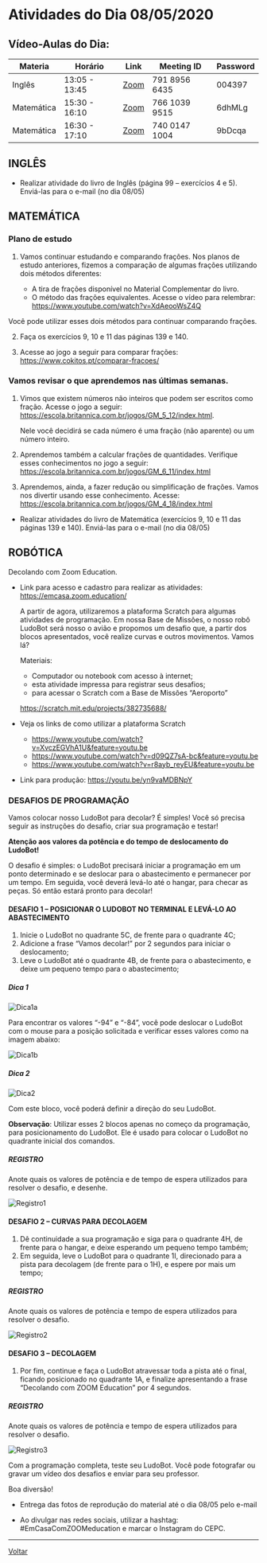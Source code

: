 # Atividades do Dia 08/05/2020

## Vídeo-Aulas do Dia:

| Materia | Horário | Link | Meeting ID | Password |
|---------|---------|------|------------|----------|
| Inglês  | 13:05 - 13:45 | [Zoom](https://us04web.zoom.us/j/79189566435?pwd=YWp5UU5sWWRyUjltUlpCVlk1QzNwUT09) | 791 8956 6435 | 004397 |
| Matemática | 15:30 - 16:10 | [Zoom](https://us04web.zoom.us/j/76610399515?pwd=S1FROXFOR1p4TlBEMmR1Q21KVFR6QT09) | 766 1039 9515 | 6dhMLg |
| Matemática | 16:30 - 17:10 | [Zoom](https://us04web.zoom.us/j/74001471004?pwd=VmF3V2FvcnlMSnFyd3d2ancwdUR0QT09) | 740 0147 1004 | 9bDcqa |


## INGLÊS

* Realizar atividade do livro de Inglês (página 99 – exercícios 4 e 5). Enviá-las para o e-mail (no dia
08/05)

## MATEMÁTICA

### Plano de estudo

1) Vamos continuar estudando e comparando frações. Nos planos de estudo anteriores, fizemos a comparação de algumas frações utilizando dois métodos diferentes:

    * A tira de frações disponível no Material Complementar do livro.
    * O método das frações equivalentes. Acesse o vídeo para relembrar: <https://www.youtube.com/watch?v=XdAeooWsZ4Q>

  Você pode utilizar esses dois métodos para continuar comparando frações.

2) Faça os exercícios 9, 10 e 11 das páginas 139 e 140.

3) Acesse ao jogo a seguir para comparar frações: <https://www.cokitos.pt/comparar-fracoes/>

### Vamos revisar o que aprendemos nas últimas semanas.

1) Vimos que existem números não inteiros que podem ser escritos como fração. Acesse o jogo a seguir: <https://escola.britannica.com.br/jogos/GM_5_12/index.html>.

   Nele você decidirá se cada número é uma fração (não aparente) ou um número inteiro.

2) Aprendemos também a calcular frações de quantidades. Verifique esses conhecimentos no jogo a seguir: <https://escola.britannica.com.br/jogos/GM_6_11/index.html>

3) Aprendemos, ainda, a fazer redução ou simplificação de frações. Vamos nos divertir usando esse conhecimento. Acesse: <https://escola.britannica.com.br/jogos/GM_4_18/index.html>

* Realizar atividades do livro de Matemática (exercícios 9, 10 e 11 das páginas 139 e 140). Enviá-las
para o e-mail (no dia 08/05)

## ROBÓTICA

Decolando com Zoom Education.

* Link para acesso e cadastro para realizar as atividades: <https://emcasa.zoom.education/>

  A partir de agora, utilizaremos a plataforma Scratch para algumas atividades de programação. Em nossa Base de Missões, o nosso robô LudoBot será nosso o avião e propomos um desafio que, a partir dos blocos apresentados, você realize curvas e outros movimentos. Vamos lá?
  
  Materiais: 
   * Computador ou notebook com acesso à internet; 
   * esta atividade impressa para registrar seus desafios;
   * para acessar o Scratch com a Base de Missões “Aeroporto”
   
    <https://scratch.mit.edu/projects/382735688/>
    
* Veja os links de como utilizar a plataforma Scratch

  * https://www.youtube.com/watch?v=XvczEGVhA1U&feature=youtu.be
  * https://www.youtube.com/watch?v=d09QZ7sA-bc&feature=youtu.be
  * https://www.youtube.com/watch?v=r8ayb_reyEU&feature=youtu.be

* Link para produção: https://youtu.be/yn9vaMDBNpY

### DESAFIOS DE PROGRAMAÇÃO

Vamos colocar nosso LudoBot para decolar? É simples! Você só precisa seguir as instruções do desafio, criar sua programação e testar!

  **Atenção aos valores da potência e do tempo de deslocamento do LudoBot!**

O desafio é simples: o LudoBot precisará iniciar a programação em um ponto determinado e se deslocar para o abastecimento e permanecer por um tempo. Em seguida, você deverá levá-lo até o hangar, para checar as peças. Só então estará pronto para decolar!

#### DESAFIO 1 – POSICIONAR O LUDOBOT NO TERMINAL E LEVÁ-LO AO ABASTECIMENTO

1. Inicie o LudoBot no quadrante 5C, de frente para o quadrante 4C;
2. Adicione a frase “Vamos decolar!” por 2 segundos para iniciar o deslocamento;
3. Leve o LudoBot até o quadrante 4B, de frente para o abastecimento, e deixe um pequeno tempo para o abastecimento;

##### Dica 1

![Dica1a](imgs/robotica_20200508_1.png)

Para encontrar os valores “-94” e “-84”, você pode deslocar o LudoBot com o mouse para a posição solicitada e verificar esses valores como na imagem abaixo:

![Dica1b](imgs/robotica_20200508_2.png)

##### Dica 2

![Dica2](imgs/robotica_20200508_3.png)

Com este bloco, você poderá definir a direção do seu LudoBot.

**Observação**: Utilizar esses 2 blocos apenas no começo da programação, para posicionamento do LudoBot. Ele é usado para colocar o LudoBot no quadrante inicial dos comandos.

##### REGISTRO

Anote quais os valores de potência e de tempo de espera utilizados para resolver o desafio, e desenhe.

![Registro1](imgs/robotica_20200508_4.png)

#### DESAFIO 2 – CURVAS PARA DECOLAGEM

1. Dê continuidade a sua programação e siga para o quadrante 4H, de frente para o hangar, e deixe esperando um pequeno tempo também;
2. Em seguida, leve o LudoBot para o quadrante 1I, direcionado para a pista para decolagem (de frente para o 1H), e espere por mais um tempo;

##### REGISTRO

Anote quais os valores de potência e tempo de espera utilizados para resolver o desafio.

![Registro2](imgs/robotica_20200508_5.png)

#### DESAFIO 3 – DECOLAGEM

1. Por fim, continue e faça o LudoBot atravessar toda a pista até o final, ficando posicionado no quadrante 1A, e finalize apresentando a frase “Decolando com ZOOM Education” por 4 segundos.

##### REGISTRO

Anote quais os valores de potência e tempo de espera utilizados para resolver o desafio. 

![Registro3](imgs/robotica_20200508_6.png)

Com a programação completa, teste seu LudoBot. Você pode fotografar ou gravar um vídeo dos desafios e enviar para seu professor.

Boa diversão!

* Entrega das fotos de reprodução do material até o dia 08/05 pelo e-mail

* Ao divulgar nas redes sociais, utilizar a hashtag: #EmCasaComZOOMeducation e marcar o Instagram do CEPC.


---
[Voltar](index.md)
